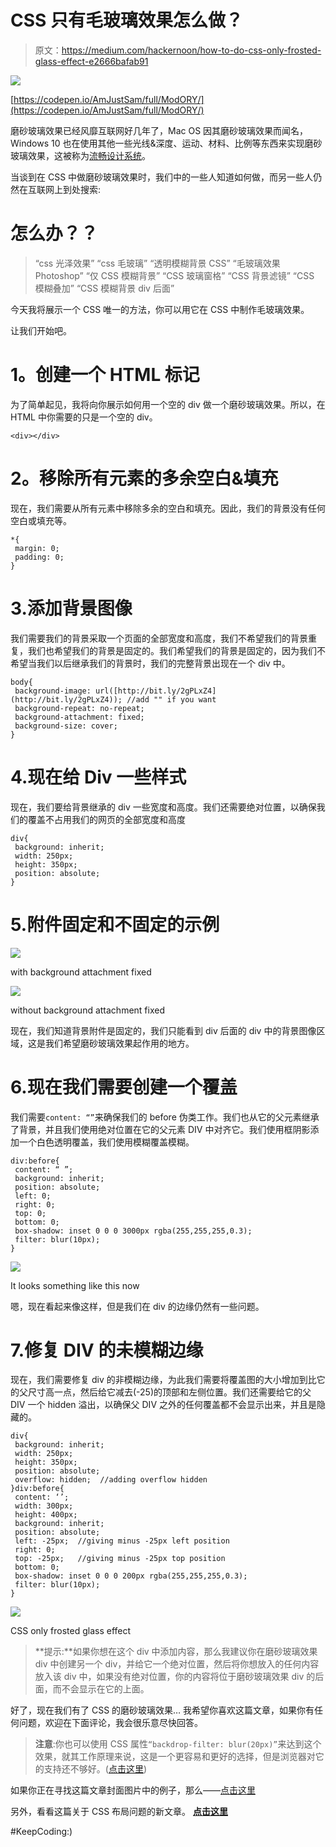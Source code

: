 # CSS 只有毛玻璃效果怎么做？

> 原文：<https://medium.com/hackernoon/how-to-do-css-only-frosted-glass-effect-e2666bafab91>

![](img/1245c49ec494212cfca735d0c0f0ce12.png)

[https://codepen.io/AmJustSam/full/ModORY/](https://codepen.io/AmJustSam/full/ModORY/)

磨砂玻璃效果已经风靡互联网好几年了，Mac OS 因其磨砂玻璃效果而闻名，Windows 10 也在使用其他一些光线&深度、运动、材料、比例等东西来实现磨砂玻璃效果，这被称为[流畅设计系统](https://www.microsoft.com/design/fluent/)。

当谈到在 CSS 中做磨砂玻璃效果时，我们中的一些人知道如何做，而另一些人仍然在互联网上到处搜索:

# 怎么办？？

> “css 光泽效果”
> “css 毛玻璃”
> “透明模糊背景 CSS”
> “毛玻璃效果 Photoshop”
> “仅 CSS 模糊背景”
> “CSS 玻璃窗格”
> “CSS 背景滤镜”
> “CSS 模糊叠加”
> “CSS 模糊背景 div 后面”

今天我将展示一个 CSS 唯一的方法，你可以用它在 CSS 中制作毛玻璃效果。

让我们开始吧。

# **1。创建一个 HTML 标记**

为了简单起见，我将向你展示如何用一个空的 div 做一个磨砂玻璃效果。所以，在 HTML 中你需要的只是一个空的 div。

```
<div></div>
```

# **2。移除所有元素的多余空白&填充**

现在，我们需要从所有元素中移除多余的空白和填充。因此，我们的背景没有任何空白或填充等。

```
*{
 margin: 0;
 padding: 0;
}
```

# 3.添加背景图像

我们需要我们的背景采取一个页面的全部宽度和高度，我们不希望我们的背景重复，我们也希望我们的背景是固定的。我们希望我们的背景是固定的，因为我们不希望当我们以后继承我们的背景时，我们的完整背景出现在一个 div 中。

```
body{
 background-image: url([http://bit.ly/2gPLxZ4](http://bit.ly/2gPLxZ4)); //add "" if you want
 background-repeat: no-repeat;
 background-attachment: fixed;
 background-size: cover;
}
```

# 4.现在给 Div 一些样式

现在，我们要给背景继承的 div 一些宽度和高度。我们还需要绝对位置，以确保我们的覆盖不占用我们的网页的全部宽度和高度

```
div{
 background: inherit;
 width: 250px;
 height: 350px;
 position: absolute;
}
```

# 5.附件固定和不固定的示例

![](img/0409c71d8fc533f2e58bff6e66058825.png)

with background attachment fixed

![](img/cee2c3dd6d85e0903ee4c7863c6069e9.png)

without background attachment fixed

现在，我们知道背景附件是固定的，我们只能看到 div 后面的 div 中的背景图像区域，这是我们希望磨砂玻璃效果起作用的地方。

# 6.现在我们需要创建一个覆盖

我们需要`content: “”`来确保我们的 before 伪类工作。我们也从它的父元素继承了背景，并且我们使用绝对位置在它的父元素 DIV 中对齐它。我们使用框阴影添加一个白色透明覆盖，我们使用模糊覆盖模糊。

```
div:before{
 content: “ ”;
 background: inherit; 
 position: absolute;
 left: 0;
 right: 0;
 top: 0; 
 bottom: 0;
 box-shadow: inset 0 0 0 3000px rgba(255,255,255,0.3);
 filter: blur(10px);
}
```

![](img/f6577a35b3237f964a7a7297c5a83b26.png)

It looks something like this now

嗯，现在看起来像这样，但是我们在 div 的边缘仍然有一些问题。

# 7.修复 DIV 的未模糊边缘

现在，我们需要修复 div 的非模糊边缘，为此我们需要将覆盖图的大小增加到比它的父尺寸高一点，然后给它减去(-25)的顶部和左侧位置。我们还需要给它的父 DIV 一个 hidden 溢出，以确保父 DIV 之外的任何覆盖都不会显示出来，并且是隐藏的。

```
div{
 background: inherit;
 width: 250px;
 height: 350px;
 position: absolute;
 overflow: hidden;  //adding overflow hidden
}div:before{
 content: ‘’;
 width: 300px;
 height: 400px;
 background: inherit; 
 position: absolute;
 left: -25px;  //giving minus -25px left position
 right: 0;
 top: -25px;   //giving minus -25px top position 
 bottom: 0;
 box-shadow: inset 0 0 0 200px rgba(255,255,255,0.3);
 filter: blur(10px);
}
```

![](img/a374e7bab64f9f0a15bb205a891c30d5.png)

CSS only frosted glass effect

> **提示:**如果你想在这个 div 中添加内容，那么我建议你在磨砂玻璃效果 div 中创建另一个 div，并给它一个绝对位置，然后将你想放入的任何内容放入该 div 中，如果没有绝对位置，你的内容将位于磨砂玻璃效果 div 的后面，而不会显示在它的上面。

好了，现在我们有了 CSS 的磨砂玻璃效果…
我希望你喜欢这篇文章，如果你有任何问题，欢迎在下面评论，我会很乐意尽快回答。

> **注意**:你也可以使用 CSS 属性`“backdrop-filter: blur(20px)”`来达到这个效果，就其工作原理来说，这是一个更容易和更好的选择，但是浏览器对它的支持还不够好。([点击这里](https://caniuse.com/#feat=css-backdrop-filter))

如果你正在寻找这篇文章封面图片中的例子，那么——[点击这里](https://codepen.io/AmJustSam/pen/ModORY)

另外，看看这篇关于 CSS 布局问题的新文章。 [**点击这里**](/@AmJustSam/how-to-fix-css-layout-issues-bc54a21b0b8c)

#KeepCoding:)